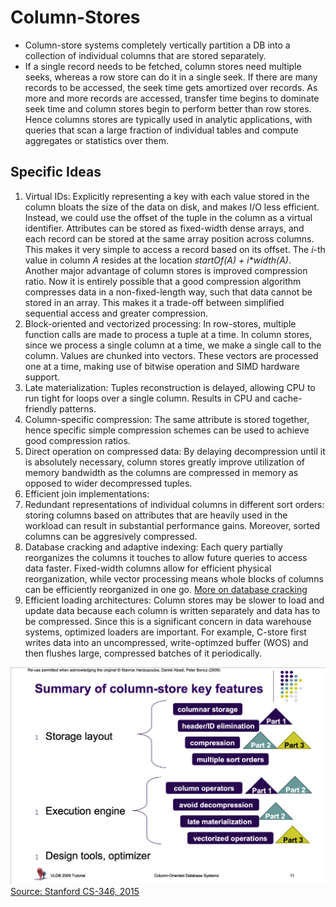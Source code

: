 # Column-Stores

* Column-store systems completely vertically partition a DB into a collection of individual columns that are stored separately.
* If a single record needs to be fetched, column stores need multiple seeks, whereas a row store can do it in a single seek. If there are many records to be accessed, the seek time gets amortized over records. As more and more records are accessed, transfer time begins to dominate seek time and column stores begin to perform better than row stores. Hence columns stores are typically used in analytic applications, with queries that scan a large fraction of individual tables and compute aggregates or statistics over them.

## Specific Ideas

1. Virtual IDs: Explicitly representing a key with each value stored in the column bloats the size of the data on disk, and makes I/O less efficient. Instead, we could use the offset of the tuple in the column as a virtual identifier. Attributes can be stored as fixed-width dense arrays, and each record can be stored at the same array position across columns. This makes it very simple to access a record based on its offset. The *i*-th value in column *A* resides at the location *startOf(A) + i\*width(A)*. Another major advantage of column stores is improved compression ratio. Now it is entirely possible that a good compression algorithm compresses data in a non-fixed-length way, such that data cannot be stored in an array. This makes it a trade-off between simplified sequential access and greater compression.
2. Block-oriented and vectorized processing: In row-stores, multiple function calls are made to process a tuple at a time. In column stores, since we process a single column at a time, we make a single call to the column. Values are chunked into vectors. These vectors are processed one at a time, making use of bitwise operation and SIMD hardware support.
3. Late materialization: Tuples reconstruction is delayed, allowing CPU to run tight for loops over a single column. Results in CPU and cache-friendly patterns.
4. Column-specific compression: The same attribute is stored together, hence specific simple compression schemes can be used to achieve good compression ratios.
5. Direct operation on compressed data: By delaying decompression until it is absolutely necessary, column stores greatly improve utilization of memory bandwidth as the columns are compressed in memory as opposed to wider decompressed tuples.
6. Efficient join implementations: 
7. Redundant representations of individual columns in different sort orders: storing columns based on attributes that are heavily used in the workload can result in substantial performance gains. Moreover, sorted columns can be aggresively compressed.
8. Database cracking and adaptive indexing: Each query partially reorganizes the columns it touches to allow future queries to access data faster. Fixed-width columns allow for efficient physical reorganization, while vector processing means whole blocks of columns can be efficiently reorganized in one go. [More on database cracking](cracking.md)
9. Efficient loading architectures: Column stores may be slower to load and update data because each column is written separately and data has to be compressed. Since this is a significant concern in data warehouse systems, optimized loaders are important. For example, C-store first writes data into an uncompressed, write-optimzed buffer (WOS) and then flushes large, compressed batches of it periodically.

![Column Store Features](resources/col_features.png "Column-store Features")[Source: Stanford CS-346, 2015](*https://web.stanford.edu/class/cs346/2015/notes/old/column.pdf*)

